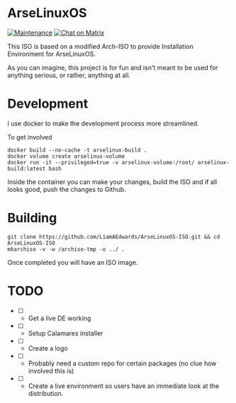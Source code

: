 # ArseLinuxOS

[![Maintenance](https://img.shields.io/maintenance/yes/2023.svg)]()
[![Chat on Matrix](https://matrix.to/img/matrix-badge.svg)](https://app.element.io/#/room/#lounge:matrix.arselinux.org)


This ISO is based on a modified Arch-ISO to provide Installation Environment for ArseLinuxOS.

As you can imagine, this project is for fun and isn't meant to be used for anything serious, or rather, anything at all.


# Development

I use docker to make the development process more streamlined.

To get involved

```
docker build --no-cache -t arselinux-build .
docker volume create arselinux-volume
docker run -it --privileged=true -v arselinux-volume:/root/ arselinux-build:latest bash
```

Inside the container you can make your changes, build the ISO and if all looks good, push the changes to Github.

# Building

```
git clone https://github.com/LiamAEdwards/ArseLinuxOS-ISO.git && cd ArseLinuxOS-ISO
mkarchiso -v -w /archiso-tmp -o ../ .
```

Once completed you will have an ISO image.


# TODO
- [ ] - Get a live DE working
- [ ] - Setup Calamares installer
- [ ] - Create a logo
- [ ] - Probably need a custom repo for certain packages (no clue how involved this is)
- [ ] - Create a live environment so users have an immediate look at the distribution.

